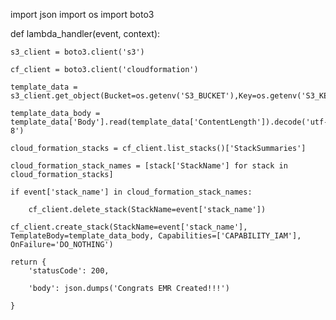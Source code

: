 import json
import os
import boto3

def lambda_handler(event, context):

    s3_client = boto3.client('s3')
    
    cf_client = boto3.client('cloudformation')
    
    template_data = s3_client.get_object(Bucket=os.getenv('S3_BUCKET'),Key=os.getenv('S3_KEY'))
    
    template_data_body = template_data['Body'].read(template_data['ContentLength']).decode('utf-8')
    
    cloud_formation_stacks = cf_client.list_stacks()['StackSummaries']
    
    cloud_formation_stack_names = [stack['StackName'] for stack in cloud_formation_stacks]
    
    if event['stack_name'] in cloud_formation_stack_names:
    
        cf_client.delete_stack(StackName=event['stack_name'])
        
    cf_client.create_stack(StackName=event['stack_name'], TemplateBody=template_data_body, Capabilities=['CAPABILITY_IAM'], OnFailure='DO_NOTHING')
    
    return {
        'statusCode': 200,
        
        'body': json.dumps('Congrats EMR Created!!!')
        
    }
